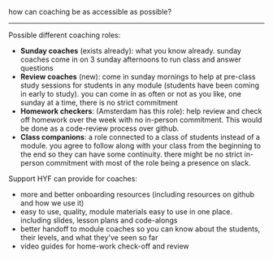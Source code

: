how can coaching be as accessible as possible?

---

Possible different coaching roles:
* __Sunday coaches__ (exists already): what you know already. sunday coaches come in on 3 sunday afternoons to run class and answer questions
* __Review coaches__ (new): come in sunday mornings to help at pre-class study sessions for students in any module (students have been coming in early to study).  you can come in as often or not as you like, one sunday at a time, there is no strict commitment
* __Homework checkers__: (Amsterdam has this role):  help review and check off homework over the week with no in-person commitment.  This would be done as a code-review process over github.
* __Class companions__: a role connected to a class of students instead of a module.  you agree to follow along with your class from the beginning to the end so they can have some continuity.  there might be no strict in-person commitment with most of the role being a presence on slack.

Support HYF can provide for coaches:
* more and better onboarding resources (including resources on github and how we use it)
* easy to use, quality, module materials easy to use in one place. including slides, lesson plans and code-alongs
* better handoff to module coaches so you can know about the students, their levels, and what they've seen so far
* video guides for home-work check-off and review
